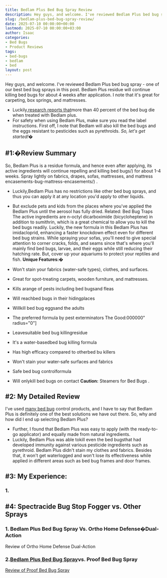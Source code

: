 ```yaml
---
title: Bedlam Plus Bed Bug Spray Review
description: Hey guys, and welcome. I've reviewed Bedlam Plus bed bug spray - one of our best bed bug sprays in this post. Bedlam Plus residue will continue killing bed...
slug: /bedlam-plus-bed-bug-spray-review/
date: 2025-07-10 00:00:00+00:00
lastmod: 2025-07-10 00:00:00+03:00
author: Isaac
categories:
- Bed Bugs
- Product Reviews
tags:
- bed-bugs
- bedlam
- bed
layout: post
---
```

Hey guys, and welcome. I've reviewed Bedlam Plus bed bug spray - one of our
best bed bug sprays
in this post.
Bedlam Plus residue will continue killing bed bugs for about 4 weeks after application. I note that it's great for carpeting, box springs, and mattresses.
- Luckily,[research reports that](https://www.ncbi.nlm.nih.gov/pmc/articles/PMC4808785/)more than 40 percent of the bed bug die when treated with Bedlam plus.
- For safety when using Bedlam Plus, make sure you read the label instructions.
First off, I note that Bedlam will also
kill the bed bugs and the eggs
resistant to pesticides such as pyrethroids.
*So, let's get started!�*

## #1:�Review Summary
So, Bedlam Plus is a residue formula, and hence even after applying, its active ingredients will continue repelling and
killing bed bugs/)
for about 1-4 weeks. Spray lightly on fabrics, drapes, sofas, mattresses, and
mattress encasements-bug-mattress-encasements/)
.
- Luckily,Bedlam Plus has no restrictions like other bed bug sprays, and thus you can apply it at any location you'd apply to other liquids.
- But exclude pets and kids from the places where you've applied the Bedlam Plus until the aerosol has fully dried.
Related:
Bed Bug Traps
The active ingredients are n-octyl dicarboximide (bicycloheptene) in addition to sumithrin, which is a great chemical to allow you to kill the bed bugs readily.
Luckily, the new formula in this Bedlam Plus has imidacloprid, enhancing a faster knockdown
effect even for different bed bug
strains.
While spraying your sofas, you'll need to give special attention to corner cracks, folds, and seams since that's where you'll mainly find
bed bugs, larvae, and their eggs
while still reducing their hatching rate. But, cover up your aquariums to protect your reptiles and fish.
**Unique Features:�**
- Won't stain your fabrics (water-safe types), clothes, and surfaces.
- Great for spot-treating carpets, wooden furniture, and mattresses.
- Kills arange of pests including bed bugsand fleas
- Will reachbed bugs in their hidingplaces
- Willkill bed bug eggsand the adults
- The preferred formula by pest exterminators
The Good:000000" radius="0"]
- Leavesuitable bed bug killingresidue
- It's a water-basedbed bug killing formula
- Has high efficacy compared to otherbed bu killers
- Won't stain your water-safe surfaces and fabrics
- Safe bed bug controlformula

- Will onlykill bed bugs on contact
**Caution:**
Steamers for Bed Bugs
.
## #2: My Detailed Review
I've used
[many bed bug](https://pestpolicy.com/are-bed-bug-eggs-hard-or-soft/)
control products, and I have to say that Bedlam Plus is definitely one of the best solutions we have out there. So, why and how did I end up selecting Bedlam Plus?
- Further, I found that Bedlam Plus was easy to apply (with the ready-to-go applicator) and equally made from natural ingredients.
- Luckily, Bedlam Plus was able tokill even the bed bugsthat had developed immunity against various pesticide ingredients such as pyrethroid.
Bedlam Plus didn't stain my clothes and fabrics. Besides that, it won't get waterlogged and won't lose its
effectiveness while applied in different areas
such as bed bug frames and door frames.
## #3: My Experience:
### 1.
## #4: Spectracide Bug Stop Fogger vs. Other Sprays
### 1. Bedlam Plus Bed Bug Spray Vs. Ortho Home Defense�Dual-Action
Review of Ortho Home Defense Dual-Action
### 2.[Bedlam Plus Bed Bug Spray](https://pestpolicy.com/how-to-get-rid-of-bed-bugs-fast/)vs. Proof Bed Bug Spray
[Review of Proof Bed Bug Spray](https://pestpolicy.com/proof-bed-bug-spray-review/)